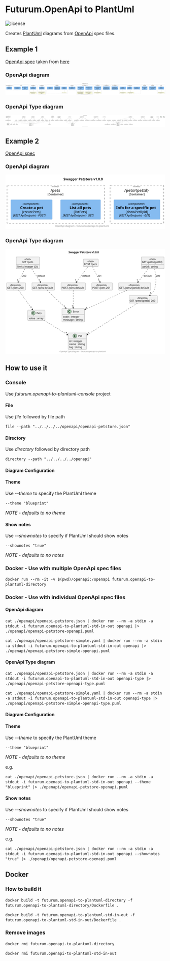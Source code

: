 # Futurum.OpenApi to PlantUml

![license](https://img.shields.io/github/license/futurum-dev/futurum.openapi-to-plantuml?style=for-the-badge)

Creates [PlantUml](https://plantuml.com) diagrams from [OpenApi](https://www.openapis.org) spec files.

## Example 1
[OpenApi spec](./openapi/openapi-petstore.json) taken from [here](https://petstore.swagger.io)

### OpenApi diagram
![OpenApi diagram](./docs/openapi-petstore-openapi.svg)

### OpenApi Type diagram
![OpenApi Type diagram](./docs/openapi-petstore-openapi-type.svg)

## Example 2
[OpenApi spec](./openapi/openapi-petstore-simple.yaml)

### OpenApi diagram
![OpenApi diagram](./docs/openapi-petstore-simple-openapi.svg)

### OpenApi Type diagram
![OpenApi Type diagram](./docs/openapi-petstore-simple-openapi-type.svg)

## How to use it
### Console
Use *futurum.openapi-to-plantuml-console* project

#### File
Use *file* followed by file path
```
file --path "../../../../openapi/openapi-petstore.json"
```

#### Directory
Use *directory* followed by directory path
```
directory --path "../../../../openapi"
```

#### Diagram Configuration
#### Theme
Use *--theme* to specify the PlantUml theme
```
--theme "blueprint"
```
*NOTE - defaults to no theme*

#### Show notes
Use *--shownotes* to specify if PlantUml should show notes
```
--shownotes "true"
```
*NOTE - defaults to no notes*

### Docker - Use with multiple OpenApi spec files

```
docker run --rm -it -v $(pwd)/openapi:/openapi futurum.openapi-to-plantuml-directory
```

### Docker - Use with individual OpenApi spec files
#### OpenApi diagram
```
cat ./openapi/openapi-petstore.json | docker run --rm -a stdin -a stdout -i futurum.openapi-to-plantuml-std-in-out openapi |> ./openapi/openapi-petstore-openapi.puml
```
```
cat ./openapi/openapi-petstore-simple.yaml | docker run --rm -a stdin -a stdout -i futurum.openapi-to-plantuml-std-in-out openapi |> ./openapi/openapi-petstore-simple-openapi.puml
```

#### OpenApi Type diagram
```
cat ./openapi/openapi-petstore.json | docker run --rm -a stdin -a stdout -i futurum.openapi-to-plantuml-std-in-out openapi-type |> ./openapi/openapi-petstore-openapi-type.puml
```
```
cat ./openapi/openapi-petstore-simple.yaml | docker run --rm -a stdin -a stdout -i futurum.openapi-to-plantuml-std-in-out openapi-type |> ./openapi/openapi-petstore-simple-openapi-type.puml
```

#### Diagram Configuration
#### Theme
Use *--theme* to specify the PlantUml theme
```
--theme "blueprint"
```
*NOTE - defaults to no theme*

e.g.
```
cat ./openapi/openapi-petstore.json | docker run --rm -a stdin -a stdout -i futurum.openapi-to-plantuml-std-in-out openapi --theme "blueprint" |> ./openapi/openapi-petstore-openapi.puml
```

#### Show notes
Use *--shownotes* to specify if PlantUml should show notes
```
--shownotes "true"
```
*NOTE - defaults to no notes*

e.g.
```
cat ./openapi/openapi-petstore.json | docker run --rm -a stdin -a stdout -i futurum.openapi-to-plantuml-std-in-out openapi --shownotes "true" |> ./openapi/openapi-petstore-openapi.puml
```

## Docker
### How to build it

```
docker build -t futurum.openapi-to-plantuml-directory -f futurum.openapi-to-plantuml-directory/Dockerfile .
```
```
docker build -t futurum.openapi-to-plantuml-std-in-out -f futurum.openapi-to-plantuml-std-in-out/Dockerfile .
```

### Remove images
```
docker rmi futurum.openapi-to-plantuml-directory
```
```
docker rmi futurum.openapi-to-plantuml-std-in-out
```
